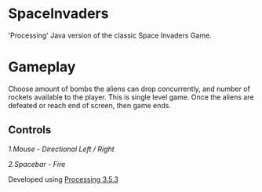 # SpaceInvaders
'Processing' Java version of the classic Space Invaders Game.

# Gameplay
Choose amount of bombs the aliens can drop concurrently, and number of rockets available to the player.
This is single level game. Once the aliens are defeated or reach end of screen, then game ends. 

## Controls

*1.Mouse - Directional Left / Right*

*2.Spacebar - Fire*


Developed using [Processing 3.5.3](https://processing.org/download/)
